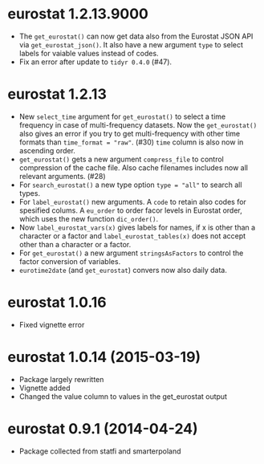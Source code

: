 # eurostat 1.2.13.9000

* The `get_eurostat()` can now get data also from the Eurostat JSON API via
  `get_eurostat_json()`. It also have a new argument `type` to select labels
  for vaiable values instead of codes.
* Fix an error after update to `tidyr 0.4.0` (#47).


# eurostat 1.2.13

* New `select_time` argument for `get_eurostat()` to select a time frequency 
  in case of multi-frequency datasets. Now the `get_eurostat()` also gives an
  error if you try to get multi-frequency with other time formats
  than `time_format = "raw"`. (#30) `time` column is also now in ascending
  order.
* `get_eurostat()` gets a new argument `compress_file` to control compression 
  of the cache file. Also cache filenames includes now all relevant arguments. (#28)
* For `search_eurostat()` a new type option `type = "all"` to search all types.
* For `label_eurostat()` new arguments. A `code` to retain also codes 
  for spesified colums. A `eu_order` to order facor levels in Eurostat order, 
  which uses the new function `dic_order()`. 
* Now `label_eurostat_vars(x)` gives labels for names, if x is other than
  a character or a factor and `label_eurostat_tables(x)` does not accept other
  than a character or a factor.
* For `get_eurostat()` a new argument `stringsAsFactors` to control the
  factor conversion of variables.
* `eurotime2date` (and `get_eurostat`) convers now also daily data. 

# eurostat 1.0.16

* Fixed vignette error

# eurostat 1.0.14 (2015-03-19)

* Package largely rewritten
* Vignette added
* Changed the value column to values in the get_eurostat output

# eurostat 0.9.1 (2014-04-24)

* Package collected from statfi and smarterpoland
